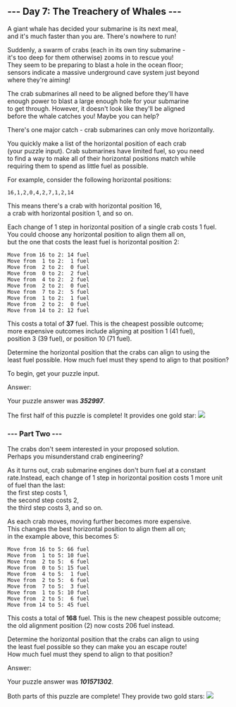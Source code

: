 ## --- Day 7: The Treachery of Whales --- ##
A giant whale has decided your submarine is its next meal,   
and it's much faster than you are. There's nowhere to run!

Suddenly, a swarm of crabs (each in its own tiny submarine -   
it's too deep for them otherwise) zooms in to rescue you!   
They seem to be preparing to blast a hole in the ocean floor;   
sensors indicate a massive underground cave system just beyond   
where they're aiming!

The crab submarines all need to be aligned before they'll have   
enough power to blast a large enough hole for your submarine   
to get through. However, it doesn't look like they'll be aligned     
before the whale catches you! Maybe you can help?  

There's one major catch - crab submarines can only move horizontally.  

You quickly make a list of the horizontal position of each crab   
(your puzzle input). Crab submarines have limited fuel, so you need   
to find a way to make all of their horizontal positions match while   
requiring them to spend as little fuel as possible.

For example, consider the following horizontal positions:  
````
16,1,2,0,4,2,7,1,2,14
````
This means there's a crab with horizontal position 16,   
a crab with horizontal position 1, and so on.

Each change of 1 step in horizontal position of a single crab costs 1 fuel.   
You could choose any horizontal position to align them all on,   
but the one that costs the least fuel is horizontal position 2:  
````
Move from 16 to 2: 14 fuel
Move from  1 to 2:  1 fuel
Move from  2 to 2:  0 fuel
Move from  0 to 2:  2 fuel
Move from  4 to 2:  2 fuel
Move from  2 to 2:  0 fuel
Move from  7 to 2:  5 fuel
Move from  1 to 2:  1 fuel
Move from  2 to 2:  0 fuel
Move from 14 to 2: 12 fuel
````
This costs a total of **37** fuel. This is the cheapest possible outcome;    
more expensive outcomes include aligning at position 1 (41 fuel),   
position 3 (39 fuel), or position 10 (71 fuel).   

Determine the horizontal position that the crabs can align to using the   
least fuel possible. How much fuel must they spend to align to that position?  

To begin, get your puzzle input.

Answer: 
 
Your puzzle answer was _**352997**_.

The first half of this puzzle is complete! It provides one gold star:  ![](https://raw.githubusercontent.com/rcemper/ZPretty/master/1star.png)  

### --- Part Two --- ###
The crabs don't seem interested in your proposed solution.   
Perhaps you misunderstand crab engineering?  

As it turns out, crab submarine engines don't burn fuel at a constant   
rate.Instead, each change of 1 step in horizontal position costs 1 more unit  
of fuel than the last:   
the first step costs 1,   
the second step costs 2,  
the third step costs 3,  and so on.    

As each crab moves, moving further becomes more expensive.  
This changes the best horizontal position to align them all on;   
in the example above, this becomes 5:
````
Move from 16 to 5: 66 fuel
Move from  1 to 5: 10 fuel
Move from  2 to 5:  6 fuel
Move from  0 to 5: 15 fuel
Move from  4 to 5:  1 fuel
Move from  2 to 5:  6 fuel
Move from  7 to 5:  3 fuel
Move from  1 to 5: 10 fuel
Move from  2 to 5:  6 fuel
Move from 14 to 5: 45 fuel
````
This costs a total of **168** fuel. 
This is the new cheapest possible outcome;   
the old alignment position (2) now costs 206 fuel instead.

Determine the horizontal position that the crabs can align to using   
the least fuel possible so they can make you an escape route!   
How much fuel must they spend to align to that position?

Answer: 
 
Your puzzle answer was _**101571302**_.

Both parts of this puzzle are complete! They provide two gold stars: ![](https://raw.githubusercontent.com/rcemper/ZPretty/master/2star.png)
